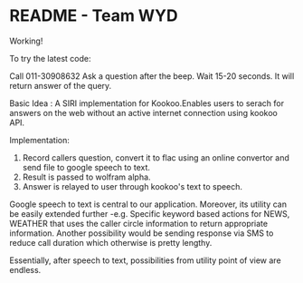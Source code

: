 # README - Team WYD

Working!

To try the latest code:

Call 011-30908632
Ask a question after the beep.
Wait 15-20 seconds. It will return answer of the query.

Basic Idea :
A SIRI implementation for Kookoo.Enables users to serach for answers on the web without an active internet connection using kookoo API.

Implementation:
1. Record callers question, convert it to flac using an online convertor and send file to google speech to text.
2. Result is passed to wolfram alpha.
3. Answer is relayed to user through kookoo's text to speech.

Google speech to text is central to our application. Moreover, its utility can be easily extended further -e.g. Specific 
keyword based actions for NEWS, WEATHER that uses the caller circle information to return appropriate information.
Another possibility would be sending response via SMS to reduce call duration which otherwise is pretty lengthy.

Essentially, after speech to text, possibilities from utility point of view are endless.